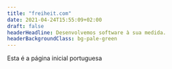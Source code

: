 ```yaml
---
title: "freiheit.com"
date: 2021-04-24T15:55:09+02:00
draft: false
headerHeadline: Desenvolvemos software à sua medida.
headerBackgroundClass: bg-pale-green
---
```


Esta é a página inicial portuguesa
